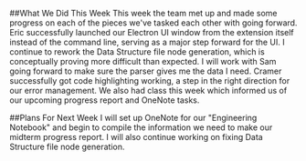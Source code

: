##What We Did This Week
This week the team met up and made some progress on each of the pieces we've tasked each other with going forward. Eric successfully launched our Electron UI window from the extension itself instead of the command line, serving as a major step forward for the UI. I continue to rework the Data Structure file node generation, which is conceptually proving more difficult than expected. I will work with Sam going forward to make sure the parser gives me the data I need. Cramer successfully got code highlighting working, a step in the right direction for our error management. We also had class this week which informed us of our upcoming progress report and OneNote tasks.

##Plans For Next Week
I will set up OneNote for our "Engineering Notebook" and begin to compile the information we need to make our midterm progress report. I will also continue working on fixing Data Structure file node generation.